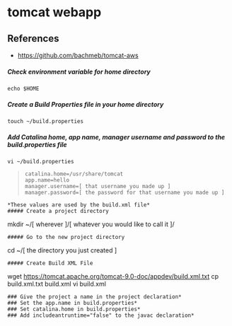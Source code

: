 # tomcat webapp
## References
* https://github.com/bachmeb/tomcat-aws

##### Check environment variable for home directory
```
echo $HOME
```    
##### Create a Build Properties file in your home directory
```
touch ~/build.properties
```
##### Add Catalina home, app name, manager username and password to the build.properties file
```
vi ~/build.properties
```
> ```
> catalina.home=/usr/share/tomcat
> app.name=hello
> manager.username=[ that username you made up ]
> manager.password=[ the password for that username you made up ]
```
*These values are used by the build.xml file*  
##### Create a project directory
```
mkdir ~/[ wherever ]/[ whatever you would like to call it ]/
```
##### Go to the new project directory
```
cd ~/[ the directory you just created ]
```
##### Create Build XML File
```
wget https://tomcat.apache.org/tomcat-9.0-doc/appdev/build.xml.txt
cp build.xml.txt build.xml
vi build.xml
```
### Give the project a name in the project declaration*  
### Set the app.name in build.properties*  
### Set catalina.home in build.properties*  
### Add includeantruntime="false" to the javac declaration*  


